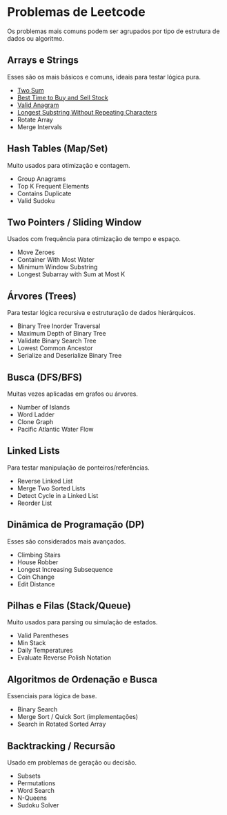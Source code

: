 # Problemas de Leetcode

Os problemas mais comuns podem ser agrupados por tipo de estrutura de dados ou algoritmo.


## Arrays e Strings

Esses são os mais básicos e comuns, ideais para testar lógica pura.

- [Two Sum](./problems/two_sum.md)
- [Best Time to Buy and Sell Stock](./problems/best_time_to_buy_and_sell_stock.md)
- [Valid Anagram](./problems/valid_anagram.md)
- [Longest Substring Without Repeating Characters](./problems/length_of_longest_substring.md)
- Rotate Array
- Merge Intervals


## Hash Tables (Map/Set)

Muito usados para otimização e contagem.

- Group Anagrams
- Top K Frequent Elements
- Contains Duplicate
- Valid Sudoku


## Two Pointers / Sliding Window

Usados com frequência para otimização de tempo e espaço.

- Move Zeroes
- Container With Most Water
- Minimum Window Substring
- Longest Subarray with Sum at Most K


## Árvores (Trees)

Para testar lógica recursiva e estruturação de dados hierárquicos.

- Binary Tree Inorder Traversal
- Maximum Depth of Binary Tree
- Validate Binary Search Tree
- Lowest Common Ancestor
- Serialize and Deserialize Binary Tree


## Busca (DFS/BFS)

Muitas vezes aplicadas em grafos ou árvores.

- Number of Islands
- Word Ladder
- Clone Graph
- Pacific Atlantic Water Flow


## Linked Lists

Para testar manipulação de ponteiros/referências.

- Reverse Linked List
- Merge Two Sorted Lists
- Detect Cycle in a Linked List
- Reorder List


## Dinâmica de Programação (DP)

Esses são considerados mais avançados.

- Climbing Stairs
- House Robber
- Longest Increasing Subsequence
- Coin Change
- Edit Distance


## Pilhas e Filas (Stack/Queue)

Muito usados para parsing ou simulação de estados.

- Valid Parentheses
- Min Stack
- Daily Temperatures
- Evaluate Reverse Polish Notation


## Algoritmos de Ordenação e Busca

Essenciais para lógica de base.

- Binary Search
- Merge Sort / Quick Sort (implementações)
- Search in Rotated Sorted Array


## Backtracking / Recursão

Usado em problemas de geração ou decisão.

- Subsets
- Permutations
- Word Search
- N-Queens
- Sudoku Solver
